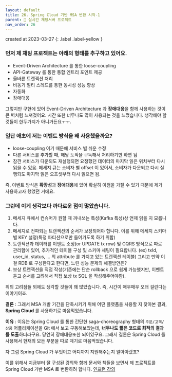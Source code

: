 ```yaml
---
layout: default
title: 26. Spring Cloud 기반 MSA 변환 시작-1
parent: 📌 실시간 채팅서버 프로젝트
nav_order: 26
---
```

created at 2023-03-27
{: .label .label-yellow }

### **먼저 제 채팅 프로젝트는 아래의 형태를 추구하고 있어요.**
* Event-Driven Architecture 를 통한 loose-coupling
* API-Gateway 를 통한 통합 엔트리 포인트 제공
* 올바른 트랜젝션 처리
* 비동기 멀티 스레드를 통한 동시성 성능 향상
* 자동화
* 장애대응

그렇지만 구현에 있어 Event-Driven Architecture 과 **장애대응**을 함께 사용하는 것이 큰 벽처럼 느껴졌어요. 시간 또한 너무나도 많이 사용되는 것을 느꼈습니다. 생각해야 할 것들이 한두가지가 아니거든요ㅜㅜ.

### **일단 애초에 저는 이벤트 방식을 왜 사용했을까요?**
* loose-coupling 이기 때문에 서비스 별 쉬운 수정
* 다른 서비스를 추가할 때, 해당 토픽을 구독해서 처리하기만 하면 됨
* 잠깐 서비스가 다운되도 재실행되면 요청했던 데이터의 마지막 읽은 위치부터 다시 읽을 수 있음. 메세지 큐는 소비자 별 offset 이 있어서, 소비자가 다운되고 다시 실행되도 마지막 읽은 오프셋부터 다시 읽으면 됨.

즉, 이벤트 방식은 **확장성**과 **장애대응**에 있어 확실히 이점을 가질 수 있기 때문에 제가 사용하고자 했었던 거에요.

### **그런데 이게 생각보다 까다로운 점이 많았습니다.**
1. 메세지 큐에서 컨슈머가 원할 때 꺼내쓰는 특성(Kafka 특성)상 언제 읽을 지 모릅니다.
2. 메세지로 전파되는 트랜젝션의 순서가 보장되어야 합니다. 이를 위해 메세지 스키마 별 KEY 설정(특정 파티션으로만 들어가도록 하기 위함)
3. 트랜젝션과 데이터를 이벤트 소싱(or UPDATE tx row) 및 CQRS 방식으로 따로 관리함에 있어, 추가적인 테이블 구성 및 스키마 세팅이 필요합니다. (ex) txId, user_id, status, ... 의 attribute 를 가지고 있는 트랜젝션 테이블) 그리고 만약 이걸 RDB 로 구성한다고 한다면, 느린 성능 문제의 해결방안은?
4. 보상 트랜젝션을 직접 작성(기존에는 단순 rollback 으로 쉽게 가능했지만, 이벤트 듣고 순서를 고려해서 직접 보상 tx SQL 을 작성해주어야함).

위의 고려점들 외에도 생각할 것들이 꽤 많았습니다. 즉, 시간이 매우매우 오래 걸린다는 이야기이죠.

**결론** : 그래서 MSA 개발 기간을 단축시키기 위해 어떤 플랫폼을 사용할 지 찾아본 결과, **Spring Cloud** 를 사용하기로 마음먹었습니다.

**이유** : 이유는 Spring Cloud 를 통한 간단한 saga-choreography 형태의 `주문/고객/상품` 어플리케이션을 Git 에서 보고 구동해보았는데, **너무나도 짧은 코드로 최적의 결과를 도출**하더라구요. 당연히 장애대응또한 되어있구요. 그래서 결론은 Spring Cloud 를 사용해서 현재의 모든 부분을 따로 떼기로 마음먹었습니다.

자 그럼 Spring Cloud 가 무엇이고 어디까지 지원해주는지 알아아겠죠?

이를 위해서 지금부터 잘 구성된 강의와 함께 문서와 책들을 보면서 제 프로젝트를 Spring Cloud 기반 MSA 로 변환하려 합니다. [인프런 강의](https://www.inflearn.com/course/스프링-클라우드-마이크로서비스/dashboard)